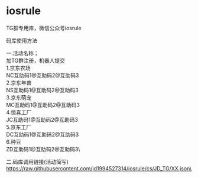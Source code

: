 # iosrule
TG群专用库，微信公众号iosrule

码库使用方法

一.活动名称；\
                加TG群注册，机器人提交\
1.京东农场\
NC互助码1@互助码2@互助码3\
2.京东年兽\
NS互助码1@互助码2@互助码3\
3.京东萌宠\
MC互助码1@互助码2@互助码3\
4.惊喜工厂\
JC互助码1@互助码2@互助码3\
5.京东工厂\
DC互助码1@互助码2@互助码3\
6.种豆\
ZD互助码1@互助码2@互助码3\

二.码库调用链接(活动简写)\
https://raw.githubusercontent.com/jd1994527314/iosrule/cs/JD_TG/XX.json\
